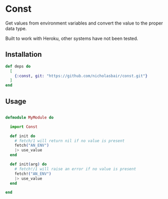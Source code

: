 # Const

Get values from environment variables and convert the value to the proper data type.

Built to work with Heroku, other systems have not been tested.

## Installation

```elixir
def deps do
  [
    {:const, git: "https://github.com/nicholasbair/const.git"}
  ]
end
```

## Usage

```elixir

defmodule MyModule do

  import Const

  def init do
    # fetch/1 will return nil if no value is present
    fetch("AN_ENV")
    |> use_value
  end

  def init(arg) do
    # fetch!/1 will raise an error if no value is present
    fetch!("AN_ENV")
    |> use_value
  end

end

```

